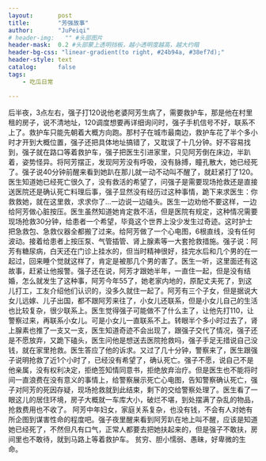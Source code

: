 ```yaml
---
layout:       post
title:        "芳强故事"
author:       "JuPeiqi"
# header-img:   "" #头部图片
header-mask:  0.2 #头部蒙上透明挡板，越小透明度越高，越大约暗
header-bg-css: "linear-gradient(to right, #24b94a, #38ef7d);"
header-style: text
catalog:      false
tags:
    - 吃瓜日常

---
```


后半夜，3点左右，强子打120说他老婆阿芳生病了，需要救护车，那是他在村里租的房子，说不清地址，120调度想要再详细询问时，强子手机信号不好，联系不上了。救护车只能先朝着大概方向跑。那村子在城市最南边，救护车花了半个多小时才开到大概位置，强子还把具体地址搞错了，又耽误了十几分钟。好不容易找到，强子就在路口等着救护车，强子把医生引进家里，只见阿芳倒在床边，半趴着，姿势怪异。将阿芳摆正，发现阿芳没有呼吸，没有脉搏，瞳孔散大，她已经死了。强子说40分钟前醒来看到她趴在那儿就一动不动叫不醒了，就赶紧打了120。医生知道她已经死亡很久了，没有救活的希望了，问强子是需要现场抢救还是直接送医院还是确认死亡料理后事，强子显然没有经历过这种事情，跪下来求医生：你救救她，就在这里救，求求你了...一边说一边磕头。医生一边劝他不要这样，一边给阿芳做心脏按压。医生虽然知道她肯定救不活，但是医院有规定，这种情况需要现场抢救30分钟，给患者一个希望，毕竟这个世界上没少发生过奇迹。这时护士把急救包、急救仪器全都搬了过来。给阿芳做了一个心电图，6根直线，没有任何波动。接着给患者上按压泵、气管插管、肾上腺素等一大套抢救措施。强子说：阿芳有糖尿病，白天还在门诊上挂水的，但当时精神很好，挂完水后和几个男的在一起过，回来睡个觉就这样了，肯定是被那几个男的害了。医生一听，这里面还有这故事，赶紧让他报警。强子还在说，阿芳才跟她半年，一直住一起，但是没有结婚，怎么就发生了这种事，阿芳今年55了，她老家内地的，原配丈夫死了，到这儿打工，工友介绍他们认识的，没多久就住一起了。阿芳有三个子女，但是据说大女儿远嫁、儿子出国，都不跟阿芳来往了，小女儿还联系，但是小女儿自己的生活也比较复杂，很少联系上。医生觉得强子可能做不了什么主了，让他先打110，让警察过来，再联系小女儿。可是小女儿一直联系不上。转眼半个多小时过去了，肾上腺素也推了一支又一支，医生知道奇迹不会出现了，跟强子交代了情况，强子还是不愿放弃，又跪下磕头，医生问他是想送去医院抢救吗，强子手足无措说自己没钱，就在家里抢救。医生答应了他的诉求。又过了几十分钟，警察来了，医生跟强子说明抢救了近1个小时了，已经没有希望了，确认死亡。强子不愿，说自己不是他亲属，没有权利决定，拒绝签知情同意书，拒绝放弃治疗。但是医生也不能将时间一直浪费在没有意义的事情上，给警察展示死亡心电图，告知警察确认死亡，强子对阿芳的死因存疑，现场抢救就到此结束，剩下的交给警察处理了。医生看了一眼这儿的居住环境，房子大概就一车库大小，破烂不堪，到处摆满了杂乱的物品，抢救费用也不收了。
阿芳中年妇女，家庭关系复杂，也没有钱，不会有人对她有所企图到谋害性命的程度吧。强子夜里醒来看到阿芳趴在地上叫不醒，应该是知道她已经死了，不然但凡有口气，正常人都要去把她扶起来的，但是强子不敢扶，房间里也不敢待，就到马路上等着救护车。
贫穷、胆小懦弱、愚昧，好卑微的生命。
